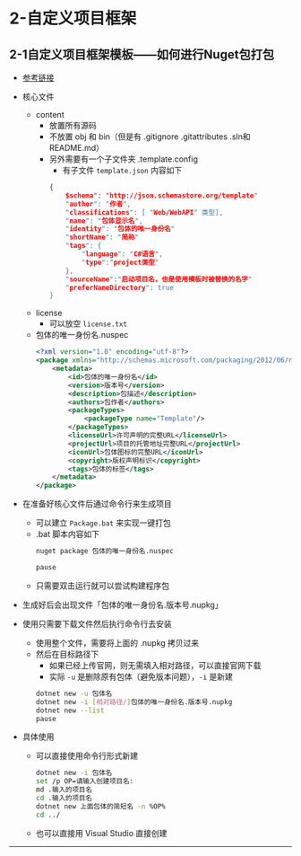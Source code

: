 

# 2-自定义项目框架

## 2-1自定义项目框架模板——如何进行Nuget包打包
- [参考链接](https://www.bilibili.com/video/BV13g4y1Z7in)

- 核心文件
    - content
        - 放置所有源码
        - 不放置 obj 和 bin（但是有 .gitignore .gitattributes .sln和 README.md）
        - 另外需要有一个子文件夹 .template.config
            - 有子文件 `template.json` 内容如下
            ```json
            {
                $schema": "http://json.schemastore.org/template"
                "author": "作者",
                "classifications": [ "Web/WebAPI" 类型],
                "name": "包体显示名",
                "identity": "包体的唯一身份名"
                "shortName": "简称"
                "tags": {
                    "language": "C#语言",
                    "type":"project类型"
                },
                "sourceName":"启动项目名，也是使用模板时被替换的名字"
                "preferNameDirectory": true
            }
            ```
    - license
        - 可以放空 `license.txt`
    - 包体的唯一身份名.nuspec
        ```xml
        <?xml version="1.0" encoding="utf-8"?>
        <package xmlns="http://schemas.microsoft.com/packaging/2012/06/nuspec.xsd">
            <metadata>
                <id>包体的唯一身份名</id>
                <version>版本号</version>
                <description>包描述</description>
                <authors>包作者</authors>
                <packageTypes>
                    <packageType name="Template"/>
                </packageTypes>
                <licenseUrl>许可声明的完整URL</licenseUrl>
                <projectUrl>项目的托管地址完整URL</projectUrl>
                <iconUrl>包体图标的完整URL</iconUrl>
                <copyright>版权声明标识</copyright>
                <tags>包体的标签</tags>
            </metadata>
        </package>
        ```

- 在准备好核心文件后通过命令行来生成项目
    - 可以建立 `Package.bat` 来实现一键打包
    - .bat 脚本内容如下
        ```bash
        nuget package 包体的唯一身份名.nuspec

        pause
        ```
    - 只需要双击运行就可以尝试构建程序包
- 生成好后会出现文件「包体的唯一身份名.版本号.nupkg」

- 使用只需要下载文件然后执行命令行去安装
    - 使用整个文件，需要将上面的 .nupkg 拷贝过来
    - 然后在目标路径下
        - 如果已经上传官网，则无需填入相对路径，可以直接官网下载
        - 实际 `-u` 是删除原有包体（避免版本问题），`-i` 是新建
        ```bash
        dotnet new -u 包体名
        dotnet new -i [相对路径/]包体的唯一身份名.版本号.nupkg
        dotnet new --list
        pause
        ```
- 具体使用
    - 可以直接使用命令行形式新建
        ```bash
        dotnet new -i 包体名
        set /p OP=请输入创建项目名:
        md .输入的项目名
        cd .输入的项目名
        dotnet new 上面包体的简短名 -n %OP%
        cd ../
        ```
    - 也可以直接用 Visual Studio 直接创建


---

